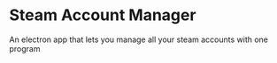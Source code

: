 # Steam Account Manager
An electron app that lets you manage all your steam accounts with one program
